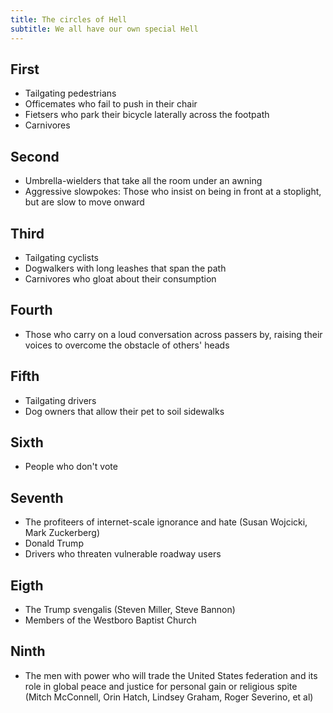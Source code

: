 ```yaml
---
title: The circles of Hell
subtitle: We all have our own special Hell
---
```


## First

- Tailgating pedestrians
- Officemates who fail to push in their chair
- Fietsers who park their bicycle laterally across the footpath
- Carnivores

## Second

- Umbrella-wielders that take all the room under an awning
- Aggressive slowpokes: Those who insist on being in front at a stoplight, but are slow to move onward

## Third

- Tailgating cyclists
- Dogwalkers with long leashes that span the path
- Carnivores who gloat about their consumption

## Fourth

- Those who carry on a loud conversation across passers by, raising their voices to overcome the obstacle of others' heads

## Fifth

- Tailgating drivers
- Dog owners that allow their pet to soil sidewalks

## Sixth

- People who don't vote

## Seventh

- The profiteers of internet-scale ignorance and hate (Susan Wojcicki, Mark Zuckerberg)
- Donald Trump
- Drivers who threaten vulnerable roadway users

## Eigth

- The Trump svengalis (Steven Miller, Steve Bannon)
- Members of the Westboro Baptist Church

## Ninth

- The men with power who will trade the United States federation and its role in global peace and justice for personal gain or religious spite (Mitch McConnell, Orin Hatch, Lindsey Graham, Roger Severino, et al)
